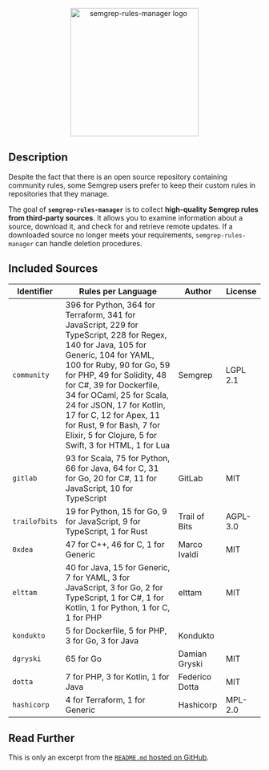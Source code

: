 <p align="center">
    <img src="https://raw.githubusercontent.com/iosifache/semgrep-rules-manager/main/logo.png" height="256" alt="semgrep-rules-manager logo"/>
</p>

## Description

Despite the fact that there is an open source repository containing community rules, some Semgrep users prefer to keep their custom rules in repositories that they manage.

The goal of **`semgrep-rules-manager`** is to collect **high-quality Semgrep rules from third-party sources**. It allows you to examine information about a source, download it, and check for and retrieve remote updates. If a downloaded source no longer meets your requirements, `semgrep-rules-manager` can handle deletion procedures.

## Included Sources

| Identifier    | Rules per Language                                                                                                                                                                                                                                                                                                                                                                                 | Author         | License   |
|---------------|----------------------------------------------------------------------------------------------------------------------------------------------------------------------------------------------------------------------------------------------------------------------------------------------------------------------------------------------------------------------------------------------------|----------------|-----------|
| `community`   | 396 for Python, 364 for Terraform, 341 for JavaScript, 229 for TypeScript, 228 for Regex, 140 for Java, 105 for Generic, 104 for YAML, 100 for Ruby, 90 for Go, 59 for PHP, 49 for Solidity, 48 for C#, 39 for Dockerfile, 34 for OCaml, 25 for Scala, 24 for JSON, 17 for Kotlin, 17 for C, 12 for Apex, 11 for Rust, 9 for Bash, 7 for Elixir, 5 for Clojure, 5 for Swift, 3 for HTML, 1 for Lua | Semgrep        | LGPL 2.1  |
| `gitlab`      | 93 for Scala, 75 for Python, 66 for Java, 64 for C, 31 for Go, 20 for C#, 11 for JavaScript, 10 for TypeScript                                                                                                                                                                                                                                                                                     | GitLab         | MIT       |
| `trailofbits` | 19 for Python, 15 for Go, 9 for JavaScript, 9 for TypeScript, 1 for Rust                                                                                                                                                                                                                                                                                                                           | Trail of Bits  | AGPL-3.0  |
| `0xdea`       | 47 for C++, 46 for C, 1 for Generic                                                                                                                                                                                                                                                                                                                                                                | Marco Ivaldi   | MIT       |
| `elttam`      | 40 for Java, 15 for Generic, 7 for YAML, 3 for JavaScript, 3 for Go, 2 for TypeScript, 1 for C#, 1 for Kotlin, 1 for Python, 1 for C, 1 for PHP                                                                                                                                                                                                                                                    | elttam         | MIT       |
| `kondukto`    | 5 for Dockerfile, 5 for PHP, 3 for Go, 3 for Java                                                                                                                                                                                                                                                                                                                                                  | Kondukto       |           |
| `dgryski`     | 65 for Go                                                                                                                                                                                                                                                                                                                                                                                          | Damian Gryski  | MIT       |
| `dotta`       | 7 for PHP, 3 for Kotlin, 1 for Java                                                                                                                                                                                                                                                                                                                                                                | Federico Dotta | MIT       |
| `hashicorp`   | 4 for Terraform, 1 for Generic                                                                                                                                                                                                                                                                                                                                                                     | Hashicorp      | MPL-2.0   |

## Read Further

This is only an excerpt from the [`README.md` hosted on GitHub](https://github.com/iosifache/semgrep-rules-manager#readme).
